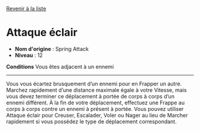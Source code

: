 [Revenir à la liste](list.md)

# Attaque éclair

 * **Nom d'origine** : Spring Attack
 * **Niveau** : 12


<p><strong>Conditions</strong> Vous êtes adjacent à un ennemi</p>
<hr>
<p>Vous vous écartez brusquement d’un ennemi pour en Frapper un autre. Marchez rapidement d’une distance maximale égale à votre Vitesse, mais vous devez terminer ce déplacement à portée de corps à corps d’un ennemi différent. À la fin de votre déplacement, effectuez une Frappe au corps à corps contre un ennemi à présent à portée. Vous pouvez utiliser Attaque éclair pour Creuser, Escalader, Voler ou Nager au lieu de Marcher rapidement si vous possédez le type de déplacement correspondant.</p>